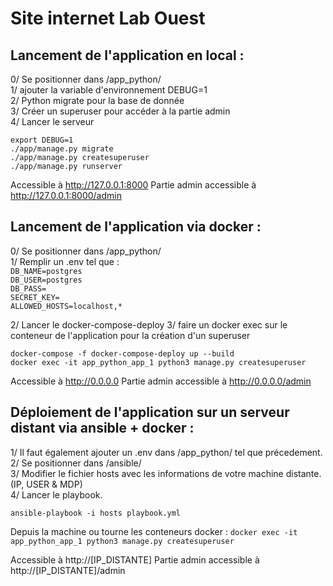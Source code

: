 # Site internet Lab Ouest

Lancement de l'application en local :
---------------------

0/ Se positionner dans /app_python/ <br>
1/ ajouter la variable d'environnement DEBUG=1 <br>
2/ Python migrate pour la base de donnée <br>
3/ Créer un superuser pour accéder à la partie admin<br>
4/ Lancer le serveur <br>

`export DEBUG=1`
<br>
`./app/manage.py migrate`
<br>
`./app/manage.py createsuperuser`
<br>
`./app/manage.py runserver`

Accessible à http://127.0.0.1:8000
Partie admin accessible à http://127.0.0.1:8000/admin

Lancement de l'application via docker : 
---------------------

0/ Se positionner dans /app_python/<br>
1/ Remplir un .env tel que : <br>
`DB_NAME=postgres`<br>
`DB_USER=postgres`<br>
`DB_PASS=`<br>
`SECRET_KEY=`<br>
`ALLOWED_HOSTS=localhost,*`<br>

2/ Lancer le docker-compose-deploy
3/ faire un docker exec sur le conteneur de l'application pour la création d'un superuser

`docker-compose -f docker-compose-deploy up --build`
<br>
`docker exec -it app_python_app_1 python3 manage.py createsuperuser`

Accessible à http://0.0.0.0
Partie admin accessible à http://0.0.0.0/admin

Déploiement de l'application sur un serveur distant via ansible + docker :
---------------------

1/ Il faut également ajouter un .env dans /app_python/ tel que précedement.<br>
2/ Se positionner dans /ansible/ <br>
3/ Modifier le fichier hosts avec les informations de votre machine distante. (IP, USER & MDP) <br>
4/ Lancer le playbook.<br>

`ansible-playbook -i hosts playbook.yml`

Depuis la machine ou tourne les conteneurs docker :
`docker exec -it app_python_app_1 python3 manage.py createsuperuser`

Accessible à http://[IP_DISTANTE]
Partie admin accessible à http://[IP_DISTANTE]/admin





